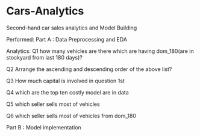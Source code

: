 # Cars-Analytics
Second-hand car sales analytics and Model Building

Performed: 
Part A : Data Preprocessing and EDA

  Analytics:
  Q1 how many vehicles are there which are having dom_180(are in stockyard from last 180 days)?

  Q2 Arrange the ascending and descending order of the above list?

  Q3 How much capital is involved in question 1st

  Q4 which are the top ten costly model are in data

  Q5 which seller sells most of vehicles

  Q6 which seller sells most of vehicles from dom_180





Part B : Model implementation
